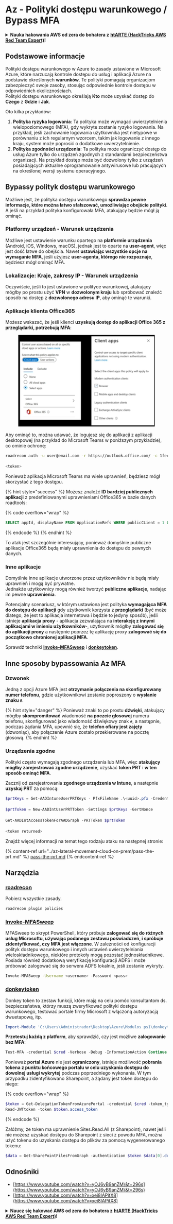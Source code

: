 # Az - Polityki dostępu warunkowego / Bypass MFA

<details>

<summary><strong>Nauka hakowania AWS od zera do bohatera z</strong> <a href="https://training.hacktricks.xyz/courses/arte"><strong>htARTE (HackTricks AWS Red Team Expert)</strong></a><strong>!</strong></summary>

Inne sposoby wsparcia HackTricks:

* Jeśli chcesz zobaczyć swoją **firmę reklamowaną w HackTricks** lub **pobrać HackTricks w formacie PDF**, sprawdź [**PLANY SUBSKRYPCYJNE**](https://github.com/sponsors/carlospolop)!
* Zdobądź [**oficjalne gadżety PEASS & HackTricks**](https://peass.creator-spring.com)
* Odkryj [**Rodzinę PEASS**](https://opensea.io/collection/the-peass-family), naszą kolekcję ekskluzywnych [**NFT**](https://opensea.io/collection/the-peass-family)
* **Dołącz do** 💬 [**Grupy Discord**](https://discord.gg/hRep4RUj7f) lub [**grupy telegramowej**](https://t.me/peass) lub **śledź** nas na **Twitterze** 🐦 [**@hacktricks\_live**](https://twitter.com/hacktricks\_live)**.**
* **Podziel się swoimi sztuczkami hakerskimi, przesyłając PR-y do** [**HackTricks**](https://github.com/carlospolop/hacktricks) i [**HackTricks Cloud**](https://github.com/carlospolop/hacktricks-cloud) github repos.

</details>

## Podstawowe informacje

Polityki dostępu warunkowego w Azure to zasady ustawione w Microsoft Azure, które narzucają kontrole dostępu do usług i aplikacji Azure na podstawie określonych **warunków**. Te polityki pomagają organizacjom zabezpieczyć swoje zasoby, stosując odpowiednie kontrole dostępu w odpowiednich okolicznościach.\
Polityki dostępu warunkowego określają **Kto** może uzyskać dostęp do **Czego** z **Gdzie** i **Jak**.

Oto kilka przykładów:

1. **Polityka ryzyka logowania**: Ta polityka może wymagać uwierzytelnienia wielopoziomowego (MFA), gdy wykryte zostanie ryzyko logowania. Na przykład, jeśli zachowanie logowania użytkownika jest nietypowe w porównaniu z ich regularnym wzorcem, takim jak logowanie z innego kraju, system może poprosić o dodatkowe uwierzytelnienie.
2. **Polityka zgodności urządzenia**: Ta polityka może ograniczyć dostęp do usług Azure tylko do urządzeń zgodnych z standardami bezpieczeństwa organizacji. Na przykład dostęp może być dozwolony tylko z urządzeń posiadających aktualne oprogramowanie antywirusowe lub pracujących na określonej wersji systemu operacyjnego.

## Bypassy polityk dostępu warunkowego

Możliwe jest, że polityka dostępu warunkowego **sprawdza pewne informacje, które można łatwo sfałszować, umożliwiając obejście polityki**. A jeśli na przykład polityka konfigurowała MFA, atakujący będzie mógł ją ominąć.

### Platformy urządzeń - Warunek urządzenia

Możliwe jest ustawienie warunku opartego na **platformie urządzenia** (Android, iOS, Windows, macOS), jednak jest to oparte na **user-agent**, więc jest dość łatwe do obejścia. Nawet **ustawiając wszystkie opcje na wymaganie MFA**, jeśli użyjesz **user-agenta, którego nie rozpoznaje**, będziesz mógł ominąć MFA.

### Lokalizacje: Kraje, zakresy IP - Warunek urządzenia

Oczywiście, jeśli to jest ustawione w polityce warunkowej, atakujący mógłby po prostu użyć **VPN** w **dozwolonym kraju** lub spróbować znaleźć sposób na dostęp z **dozwolonego adresu IP**, aby ominąć te warunki.

### Aplikacje klienta Office365

Możesz wskazać, że jeśli klienci **uzyskują dostęp do aplikacji Office 365 z przeglądarki, potrzebują MFA**:

<figure><img src="../../../.gitbook/assets/image (318).png" alt=""><figcaption></figcaption></figure>

Aby ominąć to, można udawać, że logujesz się do aplikacji z aplikacji desktopowej (na przykład do Microsoft Teams w poniższym przykładzie), co ominie ochronę:
```bash
roadrecon auth -u user@email.com -r https://outlook.office.com/ -c 1fec8e78-bce4-4aaf-ab1b-5451cc387264 --tokrns-stdout

<token>
```
Ponieważ aplikacja Microsoft Teams ma wiele uprawnień, będziesz mógł skorzystać z tego dostępu.

{% hint style="success" %}
Możesz znaleźć **ID bardziej publicznych aplikacji** z predefiniowanymi uprawnieniami Office365 w bazie danych roadtools:

{% code overflow="wrap" %}
```sql
SELECT appId, displayName FROM ApplicationRefs WHERE publicCLient = 1 ORDER BY displayName ASC
```
{% endcode %}
{% endhint %}

To atak jest szczególnie interesujący, ponieważ domyślnie publiczne aplikacje Office365 będą miały uprawnienia do dostępu do pewnych danych.

### Inne aplikacje

Domyślnie inne aplikacje utworzone przez użytkowników nie będą miały uprawnień i mogą być prywatne.\
Jednakże użytkownicy mogą również tworzyć **publiczne aplikacje**, nadając im pewne **uprawnienia**.

Potencjalny scenariusz, w którym ustawiona jest polityka **wymagająca MFA do dostępu do aplikacji** gdy użytkownik korzysta z **przeglądarki** (być może dlatego, że jest to aplikacja internetowa i będzie to jedyny sposób), jeśli istnieje **aplikacja proxy** - aplikacja zezwalająca na **interakcję z innymi aplikacjami w imieniu użytkowników**-, użytkownik mógłby **zalogować się do aplikacji proxy** a następnie poprzez tę aplikację proxy **zalogować się do początkowo chronionej aplikacji MFA**.

Sprawdź techniki [**Invoke-MFASweep**](az-conditional-access-policies-mfa-bypass.md#invoke-mfasweep) i [**donkeytoken**](az-conditional-access-policies-mfa-bypass.md#donkeytoken).

## Inne sposoby bypassowania Az MFA

### Dzwonek

Jedną z opcji Azure MFA jest **otrzymanie połączenia na skonfigurowany numer telefonu**, gdzie użytkownikowi zostanie poproszony o **wysłanie znaku `#`**.

{% hint style="danger" %}
Ponieważ znaki to po prostu **dźwięki**, atakujący mógłby **skompromitować** wiadomość **na poczcie głosowej** numeru telefonu, skonfigurować jako wiadomość dźwiękowy znak `#`, a następnie, podczas żądania MFA, upewnić się, że **telefon ofiary jest zajęty** (dzwoniąc), aby połączenie Azure zostało przekierowane na pocztę głosową.
{% endhint %}

### Urządzenia zgodne

Polityki często wymagają zgodnego urządzenia lub MFA, więc **atakujący mógłby zarejestrować zgodne urządzenie**, uzyskać **token PRT** i **w ten sposób ominąć MFA**.

Zacznij od zarejestrowania **zgodnego urządzenia w Intune**, a następnie **uzyskaj PRT** za pomocą:
```powershell
$prtKeys = Get-AADIntuneUserPRTKeys - PfxFileName .\<uuid>.pfx -Credentials $credentials

$prtToken = New-AADIntUserPRTToken -Settings $prtKeys -GertNonce

Get-AADIntAccessTokenForAADGraph -PRTToken $prtToken

<token returned>
```
Znajdź więcej informacji na temat tego rodzaju ataku na następnej stronie:

{% content-ref url="../az-lateral-movement-cloud-on-prem/pass-the-prt.md" %}
[pass-the-prt.md](../az-lateral-movement-cloud-on-prem/pass-the-prt.md)
{% endcontent-ref %}

## Narzędzia

### [roadrecon](https://github.com/dirkjanm/ROADtools)

Pobierz wszystkie zasady.
```bash
roadrecon plugin policies
```
### [Invoke-MFASweep](https://github.com/dafthack/MFASweep)

MFASweep to skrypt PowerShell, który próbuje **zalogować się do różnych usług Microsoftu, używając podanego zestawu poświadczeń, i spróbuje zidentyfikować, czy MFA jest włączone**. W zależności od konfiguracji polityk dostępu warunkowego i innych ustawień uwierzytelniania wieloskładnikowego, niektóre protokoły mogą pozostać jednoskładnikowe. Posiada również dodatkową weryfikację konfiguracji ADFS i może próbować zalogować się do serwera ADFS lokalnie, jeśli zostanie wykryty.
```bash
Invoke-MFASweep -Username <username> -Password <pass>
```
### [donkeytoken](https://github.com/silverhack/donkeytoken)

Donkey token to zestaw funkcji, które mają na celu pomóc konsultantom ds. bezpieczeństwa, którzy muszą zweryfikować polityki dostępu warunkowego, testować portale firmy Microsoft z włączoną autoryzacją dwuetapową, itp.
```powershell
Import-Module 'C:\Users\Administrador\Desktop\Azure\Modulos ps1\donkeytoken' -Force
```
**Przetestuj każdą z platform**, aby sprawdzić, czy jest możliwe **zalogowanie bez MFA**:
```powershell
Test-MFA -credential $cred -Verbose -Debug -InformationAction Continue
```
Ponieważ **portal Azure** nie jest **ograniczony**, istnieje możliwość **pobrania tokena z punktu końcowego portalu w celu uzyskania dostępu do dowolnej usługi wykrytej** podczas poprzedniego wykonania. W tym przypadku zidentyfikowano Sharepoint, a żądany jest token dostępu do niego:

{% code overflow="wrap" %}
```powershell
$token = Get-DelegationTokenFromAzurePortal -credential $cred -token_type microsoft.graph -extension_type Microsoft_Intune
Read-JWTtoken -token $token.access_token
```
{% endcode %}

Załóżmy, że token ma uprawnienie Sites.Read.All (z Sharepoint), nawet jeśli nie możesz uzyskać dostępu do Sharepoint z sieci z powodu MFA, można użyć tokenu do uzyskania dostępu do plików za pomocą wygenerowanego tokenu:
```powershell
$data = Get-SharePointFilesFromGraph -authentication $token $data[0].downloadUrl
```
## Odnośniki

* [https://www.youtube.com/watch?v=yOJ6yB9anZM\&t=296s](https://www.youtube.com/watch?v=yOJ6yB9anZM\&t=296s)
* [https://www.youtube.com/watch?v=xei8lAPitX8](https://www.youtube.com/watch?v=xei8lAPitX8)

<details>

<summary><strong>Naucz się hakować AWS od zera do bohatera z</strong> <a href="https://training.hacktricks.xyz/courses/arte"><strong>htARTE (HackTricks AWS Red Team Expert)</strong></a><strong>!</strong></summary>

Inne sposoby wsparcia HackTricks:

* Jeśli chcesz zobaczyć swoją **firmę reklamowaną w HackTricks** lub **pobrać HackTricks w formacie PDF**, sprawdź [**PLANY SUBSKRYPCYJNE**](https://github.com/sponsors/carlospolop)!
* Zdobądź [**oficjalne gadżety PEASS & HackTricks**](https://peass.creator-spring.com)
* Odkryj [**Rodzinę PEASS**](https://opensea.io/collection/the-peass-family), naszą kolekcję ekskluzywnych [**NFT**](https://opensea.io/collection/the-peass-family)
* **Dołącz do** 💬 [**Grupy Discord**](https://discord.gg/hRep4RUj7f) lub [**grupy telegramowej**](https://t.me/peass) lub **śledź** nas na **Twitterze** 🐦 [**@hacktricks\_live**](https://twitter.com/hacktricks\_live)**.**
* **Podziel się swoimi sztuczkami hakerskimi, przesyłając PR-y do** [**HackTricks**](https://github.com/carlospolop/hacktricks) i [**HackTricks Cloud**](https://github.com/carlospolop/hacktricks-cloud) github repos.

</details>
